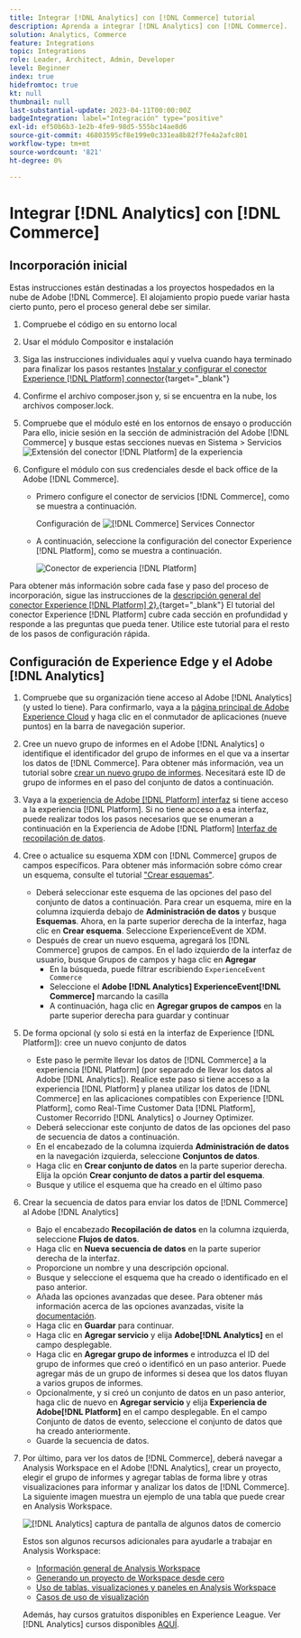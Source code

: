 ```yaml
---
title: Integrar [!DNL Analytics] con [!DNL Commerce] tutorial
description: Aprenda a integrar [!DNL Analytics] con [!DNL Commerce].
solution: Analytics, Commerce
feature: Integrations
topic: Integrations
role: Leader, Architect, Admin, Developer
level: Beginner
index: true
hidefromtoc: true
kt: null
thumbnail: null
last-substantial-update: 2023-04-11T00:00:00Z
badgeIntegration: label="Integración" type="positive"
exl-id: ef50b6b3-1e2b-4fe9-98d5-555bc14ae8d6
source-git-commit: 46803595cf8e199e0c331ea8b82f7fe4a2afc801
workflow-type: tm+mt
source-wordcount: '821'
ht-degree: 0%

---
```


# Integrar [!DNL Analytics] con [!DNL Commerce]

## Incorporación inicial

Estas instrucciones están destinadas a los proyectos hospedados en la nube de Adobe [!DNL Commerce]. El alojamiento propio puede variar hasta cierto punto, pero el proceso general debe ser similar.

1. Compruebe el código en su entorno local
1. Usar el módulo Compositor e instalación
1. Siga las instrucciones individuales aquí y vuelva cuando haya terminado para finalizar los pasos restantes
   [Instalar y configurar el conector Experience [!DNL Platform] connector](https://experienceleague.adobe.com/docs/commerce-merchant-services/experience-platform-connector/fundamentals/install.html?lang=es){target="_blank"}


1. Confirme el archivo composer.json y, si se encuentra en la nube, los archivos composer.lock.
1. Compruebe que el módulo esté en los entornos de ensayo o producción
Para ello, inicie sesión en la sección de administración del Adobe [!DNL Commerce] y busque estas secciones nuevas en Sistema > Servicios
   ![Extensión del conector [!DNL Platform] de la experiencia](./assets/analytics-commerce/admin-view-experience-platform-commector-extension.png)

1. Configure el módulo con sus credenciales desde el back office de la Adobe [!DNL Commerce].
   * Primero configure el conector de servicios [!DNL Commerce], como se muestra a continuación.

     Configuración de ![[!DNL Commerce] Services Connector](./assets/analytics-commerce/commerce-services-connector-setup.png)
   * A continuación, seleccione la configuración del conector Experience [!DNL Platform], como se muestra a continuación.

     ![Conector de experiencia [!DNL Platform]](./assets/analytics-commerce/experience-platform-connector.png)

Para obtener más información sobre cada fase y paso del proceso de incorporación, sigue las instrucciones de la [descripción general del conector Experience [!DNL Platform] 2&rbrace;. &#x200B;](https://experienceleague.adobe.com/docs/commerce-merchant-services/experience-platform-connector/overview.html?lang=es){target="_blank"} El tutorial del conector Experience [!DNL Platform] cubre cada sección en profundidad y responde a las preguntas que pueda tener. Utilice este tutorial para el resto de los pasos de configuración rápida.

## Configuración de Experience Edge y el Adobe [!DNL Analytics]

1. Compruebe que su organización tiene acceso al Adobe [!DNL Analytics] (y usted lo tiene). Para confirmarlo, vaya a la [página principal de Adobe Experience Cloud](https://experience.adobe.com/) y haga clic en el conmutador de aplicaciones (nueve puntos) en la barra de navegación superior.

1. Cree un nuevo grupo de informes en el Adobe [!DNL Analytics] o identifique el identificador del grupo de informes en el que va a insertar los datos de [!DNL Commerce]. Para obtener más información, vea un tutorial sobre [crear un nuevo grupo de informes](https://experienceleague.adobe.com/docs/analytics-learn/tutorials/intro-to-analytics/analytics-basics/understanding-and-creating-report-suites.html?lang=es). Necesitará este ID de grupo de informes en el paso del conjunto de datos a continuación.

1. Vaya a la [experiencia de Adobe [!DNL Platform] interfaz](https://platform.adobe.com) si tiene acceso a la experiencia [!DNL Platform]. Si no tiene acceso a esa interfaz, puede realizar todos los pasos necesarios que se enumeran a continuación en la Experiencia de Adobe [!DNL Platform] [Interfaz de recopilación de datos](https://experience.adobe.com/#/data-collection).

1. Cree o actualice su esquema XDM con [!DNL Commerce] grupos de campos específicos. Para obtener más información sobre cómo crear un esquema, consulte el tutorial [&quot;Crear esquemas&quot;](https://experienceleague.adobe.com/docs/platform-learn/tutorials/schemas/create-schemas.html?lang=es).
   * Deberá seleccionar este esquema de las opciones del paso del conjunto de datos a continuación. Para crear un esquema, mire en la columna izquierda debajo de **Administración de datos** y busque **Esquemas**. Ahora, en la parte superior derecha de la interfaz, haga clic en **Crear esquema**. Seleccione ExperienceEvent de XDM.
   * Después de crear un nuevo esquema, agregará los [!DNL Commerce] grupos de campos. En el lado izquierdo de la interfaz de usuario, busque Grupos de campos y haga clic en **Agregar**
      * En la búsqueda, puede filtrar escribiendo `ExperienceEvent Commerce`
      * Seleccione el **Adobe [!DNL Analytics] ExperienceEvent[!DNL Commerce]** marcando la casilla
      * A continuación, haga clic en **Agregar grupos de campos** en la parte superior derecha para guardar y continuar

1. De forma opcional (y solo si está en la interfaz de Experience [!DNL Platform]): cree un nuevo conjunto de datos
   * Este paso le permite llevar los datos de [!DNL Commerce] a la experiencia [!DNL Platform] (por separado de llevar los datos al Adobe [!DNL Analytics]). Realice este paso si tiene acceso a la experiencia [!DNL Platform] y planea utilizar los datos de [!DNL Commerce] en las aplicaciones compatibles con Experience [!DNL Platform], como Real-Time Customer Data [!DNL Platform], Customer Recorrido [!DNL Analytics] o Journey Optimizer.
   * Deberá seleccionar este conjunto de datos de las opciones del paso de secuencia de datos a continuación.
   * En el encabezado de la columna izquierda **Administración de datos** en la navegación izquierda, seleccione **Conjuntos de datos**.
   * Haga clic en **Crear conjunto de datos** en la parte superior derecha. Elija la opción **Crear conjunto de datos a partir del esquema**.
   * Busque y utilice el esquema que ha creado en el último paso

1. Crear la secuencia de datos para enviar los datos de [!DNL Commerce] al Adobe [!DNL Analytics]
   * Bajo el encabezado **Recopilación de datos** en la columna izquierda, seleccione **Flujos de datos**.
   * Haga clic en **Nueva secuencia de datos** en la parte superior derecha de la interfaz.
   * Proporcione un nombre y una descripción opcional.
   * Busque y seleccione el esquema que ha creado o identificado en el paso anterior.
   * Añada las opciones avanzadas que desee. Para obtener más información acerca de las opciones avanzadas, visite la [documentación](https://experienceleague.adobe.com/docs/experience-platform/datastreams/configure.html?lang=es).
   * Haga clic en **Guardar** para continuar.
   * Haga clic en **Agregar servicio** y elija **Adobe[!DNL Analytics]** en el campo desplegable.
   * Haga clic en **Agregar grupo de informes** e introduzca el ID del grupo de informes que creó o identificó en un paso anterior. Puede agregar más de un grupo de informes si desea que los datos fluyan a varios grupos de informes.
   * Opcionalmente, y si creó un conjunto de datos en un paso anterior, haga clic de nuevo en **Agregar servicio** y elija **Experiencia de Adobe[!DNL Platform]** en el campo desplegable. En el campo Conjunto de datos de evento, seleccione el conjunto de datos que ha creado anteriormente.
   * Guarde la secuencia de datos.

1. Por último, para ver los datos de [!DNL Commerce], deberá navegar a Analysis Workspace en el Adobe [!DNL Analytics], crear un proyecto, elegir el grupo de informes y agregar tablas de forma libre y otras visualizaciones para informar y analizar los datos de [!DNL Commerce]. La siguiente imagen muestra un ejemplo de una tabla que puede crear en Analysis Workspace.

   ![[!DNL Analytics] captura de pantalla de algunos datos de comercio](./assets/analytics-commerce/analytics-screenshot-commerce-items.png)

   Estos son algunos recursos adicionales para ayudarle a trabajar en Analysis Workspace:

   * [Información general de Analysis Workspace](https://experienceleague.adobe.com/docs/analytics-learn/tutorials/analysis-workspace/analysis-workspace-basics/analysis-workspace-overview.html?lang=es)
   * [Generando un proyecto de Workspace desde cero](https://experienceleague.adobe.com/docs/analytics-learn/tutorials/analysis-workspace/analysis-workspace-basics/building-a-workspace-project-from-scratch.html?lang=es)
   * [Uso de tablas, visualizaciones y paneles en Analysis Workspace](https://experienceleague.adobe.com/docs/analytics-learn/tutorials/analysis-workspace/using-panels/using-tables-visualizations-and-panels.html?lang=es)
   * [Casos de uso de visualización](https://experienceleague.adobe.com/docs/analytics-learn/tutorials/analysis-workspace/visualizations/visualization-use-cases.html?lang=es)

   Además, hay cursos gratuitos disponibles en Experience League. Ver [!DNL Analytics] cursos disponibles [AQUÍ](https://experienceleague.adobe.com/es?lang=en&Solution=Analytics#courses).
